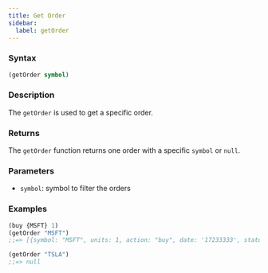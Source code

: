 ```yaml
---
title: Get Order
sidebar:
  label: getOrder
---
```


### Syntax

```clojure
(getOrder symbol)
```

### Description

The `getOrder` is used to get a specific order. 


### Returns

The `getOrder` function returns one order with a specific `symbol` or `null`.

### Parameters

- `symbol`: symbol to filter the orders

### Examples

```clojure
(buy {MSFT} 1)
(getOrder "MSFT")
;;=> [{symbol: "MSFT", units: 1, action: "buy", date: '17233333', status: 'created', isClose: false}]

(getOrder "TSLA")
;;=> null
```